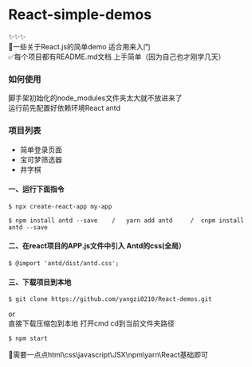 # React-simple-demos
✨✨✨<br>
🚩一些关于React.js的简单demo 适合用来入门<br>
✅每个项目都有README.md文档 上手简单（因为自己也才刚学几天）
### 如何使用
脚手架初始化的node_modules文件夹太大就不放进来了<br>
运行前先配置好依赖环境React antd<br>
### 项目列表
- 简单登录页面
- 宝可梦筛选器
- 井字棋
#### 一、运行下面指令
```
$ npx create-react-app my-app
```
```
$ npm install antd --save    /   yarn add antd     /  cnpm install antd --save
```
#### 二、在react项目的APP.js文件中引入 Antd的css(全局）
```
$ @import 'antd/dist/antd.css';
```
#### 三、下载项目到本地
```
$ git clone https://github.com/yangzi0210/React-demos.git
```
or <br>
直接下载压缩包到本地
打开cmd cd到当前文件夹路径

```bash
$ npm start
```
💭需要一点点html\css\javascript\JSX\npm\yarn\React基础即可
